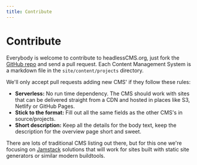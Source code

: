 ```yaml
---
title: Contribute
---
```


# Contribute

Everybody is welcome to contribute to headlessCMS.org, just fork the [GitHub repo](https://github.com/netlify/headlesscms.org) and send a pull request. Each Content Management System is a markdown file in the `site/content/projects` directory.

We'll only accept pull requests adding new CMS' if they follow these rules:

- **Serverless:** No run time dependency. The CMS should work with sites that can be delivered straight from a CDN and hosted in places like S3, Netlify or GitHub Pages.
- **Stick to the format:** Fill out all the same fields as the other CMS's in source/projects.
- **Short description:** Keep all the details for the body text, keep the description for the overview page short and sweet.

There are lots of traditional CMS listing out there, but for this one we're focusing on [Jamstack](https://www.jamstack.org) solutions that will work for sites built with static site generators or similar modern buildtools.

